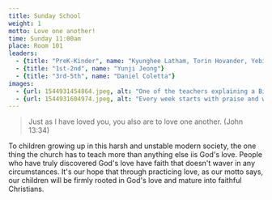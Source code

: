 ```yaml
---
title: Sunday School
weight: 1
motto: Love one another!
time: Sunday 11:00am
place: Room 101
leaders: 
  - {title: "PreK-Kinder", name: "Kyunghee Latham, Torin Hovander, Yebin Kim"}
  - {title: "1st-2nd", name: "Yunji Jeong"}
  - {title: "3rd-5th", name: "Daniel Coletta"}
images:
  - {url: 1544931454864.jpeg, alt: "One of the teachers explaining a Bible story"}
  - {url: 1544931604974.jpeg, alt: "Every week starts with praise and worship"}
---
```

> Just as I have loved you, you also are to love one another. (John 13:34)

To children growing up in this harsh and unstable modern society, the one thing the church has to teach more than anything else iis God's love. People who have truly discovered God's love have faith that doesn't waver in any circumstances. It's our hope that through practicing love, as our motto says, our children will be firmly rooted in God's love and mature into faithful Christians.